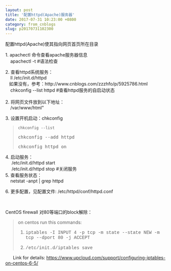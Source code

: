 ```yaml
---
layout: post
title: '配置httpd(Apache)服务器'
date: 2017-07-31 10:23:00 +0800
category: from_cnblogs
slug: p20170731102300
---
```

<p>配置httpd(Apache)使其指向网页首页所在目录</p>
<p>1. apachectl 命令查看apache服务器信息<br />&nbsp; &nbsp; apachectl -t #语法检查</p>
<p>2. 查看httpd系统服务：<br />&nbsp; &nbsp; ll /etc/init.d/httpd<br />&nbsp; &nbsp;如果没有，参考：http://www.cnblogs.com/zzzhfo/p/5925786.html<br />&nbsp; &nbsp; chkconfig --list httpd   #查看httpd服务的自启动状态<br /> <br />2. 将网页文件放到以下地址：<br />&nbsp; &nbsp; /var/www/html"</p>
<p>3. 设置开机启动：chkconfig</p>
<blockquote>
<pre class="prettyprint"><code class="has-numbering">chkconfig --list</code></pre>
<pre class="prettyprint">chkconfig --add httpd</pre>
<pre class="prettyprint">chkconfig httpd on</pre>
</blockquote>
<p>4. 启动服务：<br />&nbsp;&nbsp;&nbsp;&nbsp; /etc/init.d/httpd start<br />&nbsp; &nbsp; &nbsp;/etc/init.d/httpd stop #关闭服务<br />5. 查看服务状态：<br />&nbsp; &nbsp; netstat -anpt | grep httpd</p>
<p>6. 更多配置，见配置文件: /etc/httpd/conf/httpd.conf</p>
<p>&nbsp;</p>
<p>CentOS firewall 对80等端口的block解除：</p>
<blockquote>
<div class="post-text">
<p>on centos run this commands:</p>
<ol>
<li>
<p><span style="font-family: courier new,courier;">iptables -I INPUT 4 -p tcp -m state --state NEW -m tcp --dport 80 -j ACCEPT</span></p>
</li>
<li>
<p><span style="font-family: courier new,courier;">/etc/init.d/iptables save</span></p>
</li>
</ol></div>
</blockquote>
<p>&nbsp;&nbsp;&nbsp;&nbsp;&nbsp; Link for details: <a href="https://www.upcloud.com/support/configuring-iptables-on-centos-6-5/" target="_blank">https://www.upcloud.com/support/configuring-iptables-on-centos-6-5/</a></p>
<div class="post-text">&nbsp;</div>